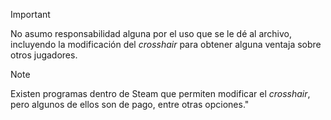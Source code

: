> [!IMPORTANT]
> No asumo responsabilidad alguna por el uso que se le dé al archivo, incluyendo la modificación del *crosshair* para obtener alguna ventaja sobre otros jugadores.

> [!NOTE]
> Existen programas dentro de Steam que permiten modificar el *crosshair*, pero algunos de ellos son de pago, entre otras opciones."


